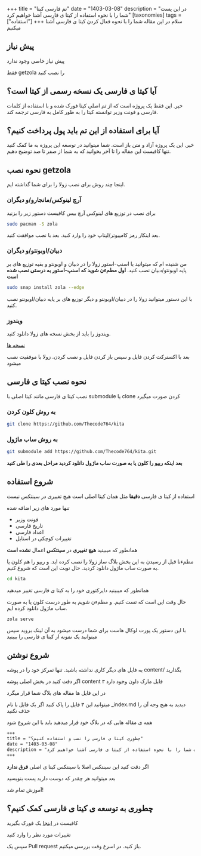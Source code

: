 +++
title = "تم فارسی کیتا"
date = "1403-03-08"
description = "در این پست شما را با نحوه استفاده از کیتا ی فارسی آشنا خواهیم کرد"
[taxonomies]
tags  = ["استفاده"]
+++
سلام در این مقاله شما را با نحوه فعال کردن کیتا ی فارسی آشنا میکنیم
## پیش نیاز
پیش نیاز خاصی وجود ندارد

فقط getzola را نصب کنید
## آیا کیتا ی فارسی یک نسخه رسمی از کیتا است؟
خیر. این فقط یک پروژه است که از تم اصلی کیتا فورک شده و با استفاده از کلمات فارسی و فونت وزیر توانسته کیتا را به طور کامل به فارسی ترجمه کند.
## آیا برای استفاده از این تم باید پول پرداخت کنیم؟
خیر. این یک پروژه آزاد و متن باز است. شما میتوانید در توسعه این پروژه به ما کمک کنید تنها کافیست این مقاله را تا آخر بخوانید که به شما از صفر تا صد توضیح دهیم.
## نحوه نصب getzola
اینجا چند روش برای نصب زولا را برای شما گذاشته ایم.
### آرچ لینوکس/مانجارو/و دیگران
برای نصب در توزیع های لینوکس آرچ بیس کافیست دستور زیر را بزنید
```sh
sudo pacman -S zola
```
بعد اینکار رمز کامپیوتر/لپتاپ خود را وارد کنید. بعد با نصب موافقت کنید.
### دبیان/اوبونتو/و دیگران
من شنیده ام که میتوانید با اسنپ-استور زولا را در دبیان و اوبونتو و بقیه توزیع های بر پایه اوبونتو/دبیان نصب کنید.
**اول مطم‌ءن شوید که اسنپ-استور به درستی نصب شده است**
```sh
sudo snap install zola --edge
```
با این دستور میتوانید زولا را در دبیان/اوبونتو و دیگر توزیع های بر پایه دبیان/اوبونتو نصب کنید.
### ویندوز
ویندوز را باید از بخش نسخه های زولا دانلود کنید.

[نسخه ها](https://github.com/getzola/zola/releases)

بعد با اکسترکت کردن فایل و سپس باز کردن فایل و نصب کردن. زولا با موفقیت نصب میشود
## نحوه نصب کیتا ی فارسی
نصب کیتا ی فارسی مانند کیتا اصلی با submodule یا clone کردن صورت میگیرد

### به روش کلون کردن
```sh
git clone https://github.com/Thecode764/kita
```
### به روش ساب ماژول
```sh
git submodule add https://github.com/Thecode764/kita.git
```
**بعد اینکه ریپو را کلون یا به صورت ساب ماژول دانلود کردید مراحل بعدی را طی کنید**
## شروع استفاده
استفاده از کیتا ی فارسی **دقیقا** مثل همان کیتا اصلی است هیچ تغییری در سینتکس نیست

تنها مورد های زیر اضافه شده

- فونت وزیر
- تاریخ فارسی
- اعداد فارسی
- تغییرات کوچکی در استایل

همانطور که میبینید **هیچ تغییری** در **سینتکس** اعمال **نشده است**

مطمءنا قبل از رسیدن به این بخش بلاگ ساز زولا را نصب کرده اید. و ریپو را هم کلون یا به صورت ساب ماژول دانلود کردید. حال نوبت این است که شروع کنیم.

```sh
cd kita
```

همانطور که میبینید دایرکتوری خود را به کیتا ی فارسی تغییر میدهید

حال وقت این است که تست کنیم. و مطمءن شویم به طور درست کلون یا به صورت ساب ماژول دانلود کرده ایم.

```
zola serve
```

با این دستور یک پورت لوکال هاست برای شما درست میشود به آن لینک بروید سپس میتوانید یک نمونه از کیتا ی فارسی را ببینید
## شروع نوشتن
به فایل های دیگر کاری نداشته باشید. تنها تمرکز خود را در پوشه content/ بگذارید

اگر دقت کنید در بخش اصلی پوشه content ۳ فایل مارک داون وجود دارد

در این فایل ها مقاله های بلاگ شما قرار میگرد

میتوانید این ۳ فایل را پاک کنید اگر یک فایل با نام _index.md دیدید به هیچ وجه آن را حذف نکنید

همه ی مقاله هایی که در بلاگ خود قرار میدهید باید با این شروع شود

```md
+++
title = "چطوری کیتا ی فارسی را نصب و استفاده کنیم؟"
date = "1403-03-08"
description = "در این پست شما را با نحوه استفاده از کیتا ی فارسی آشنا خواهیم کرد"
+++
```
اگر دقت کنید این سینتکس اصلا با سینتکس کیتا ی اصلی **فرق ندارد**

بعد میتوانید هر چقدر که دوست دارید پست بنویسید

آموزش تمام شد!
## چطوری به توسعه ی کیتا ی فارسی کمک کنیم؟
کافیست در [اینجا](https://github.com/Thecode764/kita) یک فورک بگیرید

تغییرات مورد نظر را وارد کنید

سپس یک Pull request باز کنید. در اسرع وقت بررسی میکنیم.
